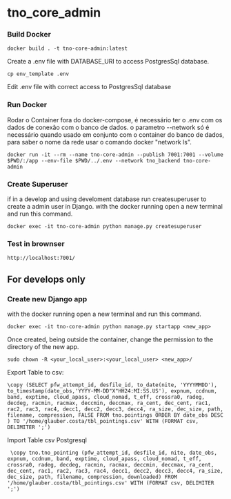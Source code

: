 # tno_core_admin

### Build Docker
```
docker build . -t tno-core-admin:latest
```

Create a .env file with DATABASE_URI to access PostgresSql database.

```
cp env_template .env

```

Edit .env file with correct access to PostgresSql database

### Run Docker
Rodar o Container fora do docker-compose, é necessário ter o .env com os dados de conexão com o banco de dados. 
o parametro --network só é necessário quando usado em conjunto com o container do banco de dados, para saber o nome da rede usar o comando docker "network ls".
```
docker run -it --rm --name tno-core-admin --publish 7001:7001 --volume $PWD/:/app --env-file $PWD/../.env --network tno_backend tno-core-admin
```

### Create Superuser 
if in a develop and using develoment database run createsuperuser to create a admin user in Django.
with the docker running open a new terminal and run this command.
```
docker exec -it tno-core-admin python manage.py createsuperuser
```


### Test in brownser
```
http://localhost:7001/
```


## For develops only

### Create new Django app
with the docker running open a new terminal and run this command.
```
docker exec -it tno-core-admin python manage.py startapp <new_app>
```
Once created, being outside the container, change the permission to the directory of the new app.
```
sudo chown -R <your_local_user>:<your_local_user> <new_app>/
```


Export Table to csv:
```
\copy (SELECT pfw_attempt_id, desfile_id, to_date(nite, 'YYYYMMDD'), to_timestamp(date_obs,'YYYY-MM-DD"X"HH24:MI:SS.US'), expnum, ccdnum, band, exptime, cloud_apass, cloud_nomad, t_eff, crossra0, radeg, decdeg, racmin, racmax, deccmin, deccmax, ra_cent, dec_cent, rac1, rac2, rac3, rac4, decc1, decc2, decc3, decc4, ra_size, dec_size, path, filename, compression, FALSE FROM tno.pointings ORDER BY date_obs DESC ) TO '/home/glauber.costa/tbl_pointings.csv' WITH (FORMAT csv, DELIMITER ';')
```

Import Table csv Postgresql
```
 \copy tno.tno_pointing (pfw_attempt_id, desfile_id, nite, date_obs, expnum, ccdnum, band, exptime, cloud_apass, cloud_nomad, t_eff, crossra0, radeg, decdeg, racmin, racmax, deccmin, deccmax, ra_cent, dec_cent, rac1, rac2, rac3, rac4, decc1, decc2, decc3, decc4, ra_size, dec_size, path, filename, compression, downloaded) FROM '/home/glauber.costa/tbl_pointings.csv' WITH (FORMAT csv, DELIMITER ';')
```